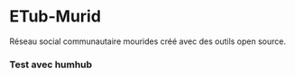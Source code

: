 # ETub-Murid
Réseau social communautaire mourides créé avec des outils open source.

### Test avec humhub
